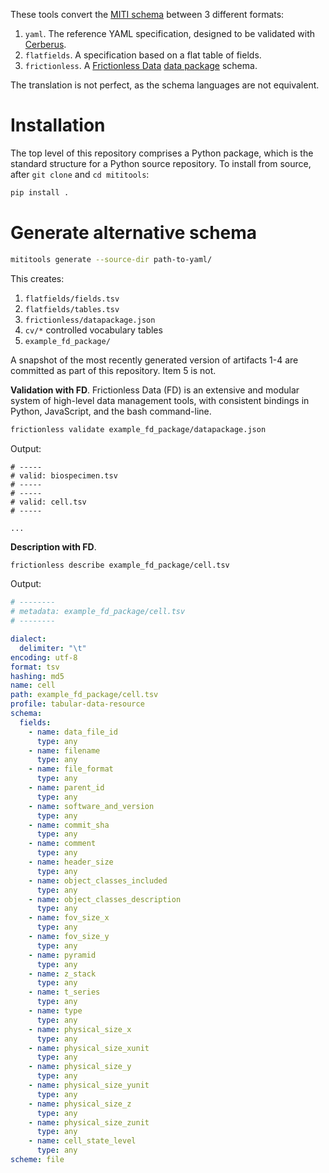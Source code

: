These tools convert the [MITI schema](https://github.com/miti-consortium/MITI) between 3 different formats:

1. `yaml`. The reference YAML specification, designed to be validated with [Cerberus](https://docs.python-cerberus.org/en/stable/).
2. `flatfields`. A specification based on a flat table of fields.
3. `frictionless`. A [Frictionless Data](https://frictionlessdata.io/standards/#standards-toolkit) [data package](https://specs.frictionlessdata.io/data-package/) schema.

The translation is not perfect, as the schema languages are not equivalent.

# Installation
The top level of this repository comprises a Python package, which is the standard structure for a Python source repository. To install from source, after `git clone` and `cd mititools`:
```sh
pip install .
```

# Generate alternative schema
```sh
mititools generate --source-dir path-to-yaml/
```

This creates:

1. `flatfields/fields.tsv`
2. `flatfields/tables.tsv`
3. `frictionless/datapackage.json`
4. `cv/*` controlled vocabulary tables
5. `example_fd_package/`

A snapshot of the most recently generated version of artifacts 1-4 are committed as part of this repository. Item 5 is not.


**Validation with FD**.
Frictionless Data (FD) is an extensive and modular system of high-level data management tools, with consistent bindings in Python, JavaScript, and the bash command-line.

```sh
frictionless validate example_fd_package/datapackage.json
```

Output:

```
# -----
# valid: biospecimen.tsv
# -----
# -----
# valid: cell.tsv
# -----

...
```

**Description with FD**.

```sh
frictionless describe example_fd_package/cell.tsv
```

Output:

```yaml
# --------
# metadata: example_fd_package/cell.tsv
# --------

dialect:
  delimiter: "\t"
encoding: utf-8
format: tsv
hashing: md5
name: cell
path: example_fd_package/cell.tsv
profile: tabular-data-resource
schema:
  fields:
    - name: data_file_id
      type: any
    - name: filename
      type: any
    - name: file_format
      type: any
    - name: parent_id
      type: any
    - name: software_and_version
      type: any
    - name: commit_sha
      type: any
    - name: comment
      type: any
    - name: header_size
      type: any
    - name: object_classes_included
      type: any
    - name: object_classes_description
      type: any
    - name: fov_size_x
      type: any
    - name: fov_size_y
      type: any
    - name: pyramid
      type: any
    - name: z_stack
      type: any
    - name: t_series
      type: any
    - name: type
      type: any
    - name: physical_size_x
      type: any
    - name: physical_size_xunit
      type: any
    - name: physical_size_y
      type: any
    - name: physical_size_yunit
      type: any
    - name: physical_size_z
      type: any
    - name: physical_size_zunit
      type: any
    - name: cell_state_level
      type: any
scheme: file
```

